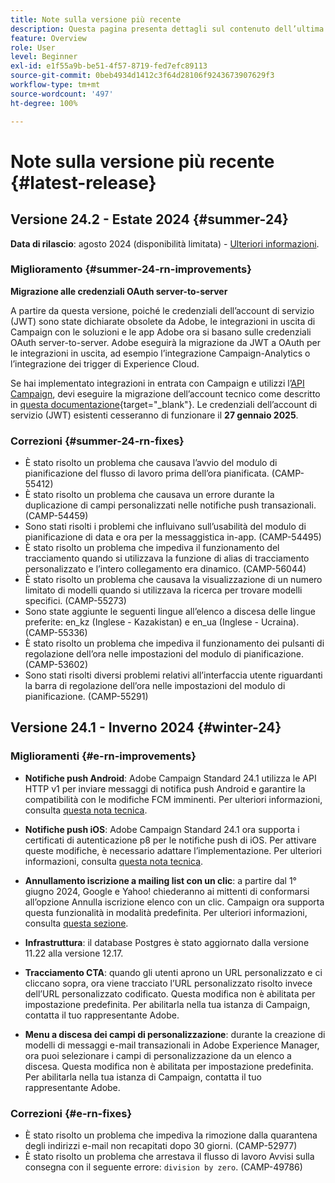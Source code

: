 ```yaml
---
title: Note sulla versione più recente
description: Questa pagina presenta dettagli sul contenuto dell’ultima versione Campaign Standard
feature: Overview
role: User
level: Beginner
exl-id: e1f55a9b-be51-4f57-8719-fed7efc89113
source-git-commit: 0beb4934d1412c3f64d28106f9243673907629f3
workflow-type: tm+mt
source-wordcount: '497'
ht-degree: 100%

---
```



# Note sulla versione più recente {#latest-release}

<!--
![Control Panel](assets/do-not-localize/cp-icon.png) **New Control Panel release**. [Learn more](https://experienceleague.adobe.com/docs/control-panel/using/release-notes.html){target="_blank"}.-->

<!--
## Early release notes {#e-new-release}

This section lists improvements and changes included in the next Campaign Standard release.

>[!CAUTION]
>
>This content is subject to changes without prior notice until the stage environments upgrade date. Learn more in the [Release planning page](../../rn/using/release-planning.md).
-->

## Versione 24.2 - Estate 2024 {#summer-24}

**Data di rilascio**: agosto 2024 (disponibilità limitata) - [Ulteriori informazioni](../../rn/using/release-planning.md).

### Miglioramento {#summer-24-rn-improvements}

**Migrazione alle credenziali OAuth server-to-server**

A partire da questa versione, poiché le credenziali dell’account di servizio (JWT) sono state dichiarate obsolete da Adobe, le integrazioni in uscita di Campaign con le soluzioni e le app Adobe ora si basano sulle credenziali OAuth server-to-server. Adobe eseguirà la migrazione da JWT a OAuth per le integrazioni in uscita, ad esempio l’integrazione Campaign-Analytics o l’integrazione dei trigger di Experience Cloud.

Se hai implementato integrazioni in entrata con Campaign e utilizzi l’[API Campaign](../../api/using/get-started-apis.md), devi eseguire la migrazione dell’account tecnico come descritto in [questa documentazione](https://developer.adobe.com/developer-console/docs/guides/authentication/ServerToServerAuthentication/migration/){target="_blank"}. Le credenziali dell’account di servizio (JWT) esistenti cesseranno di funzionare il **27 gennaio 2025**.

### Correzioni {#summer-24-rn-fixes}

* È stato risolto un problema che causava l’avvio del modulo di pianificazione del flusso di lavoro prima dell’ora pianificata. (CAMP-55412)
* È stato risolto un problema che causava un errore durante la duplicazione di campi personalizzati nelle notifiche push transazionali. (CAMP-54459)
* Sono stati risolti i problemi che influivano sull’usabilità del modulo di pianificazione di data e ora per la messaggistica in-app. (CAMP-54495)
* È stato risolto un problema che impediva il funzionamento del tracciamento quando si utilizzava la funzione di alias di tracciamento personalizzato e l’intero collegamento era dinamico. (CAMP-56044)
* È stato risolto un problema che causava la visualizzazione di un numero limitato di modelli quando si utilizzava la ricerca per trovare modelli specifici. (CAMP-55273)
* Sono state aggiunte le seguenti lingue all’elenco a discesa delle lingue preferite: en_kz (Inglese - Kazakistan) e en_ua (Inglese - Ucraina). (CAMP-55336)
* È stato risolto un problema che impediva il funzionamento dei pulsanti di regolazione dell’ora nelle impostazioni del modulo di pianificazione. (CAMP-53602)
* Sono stati risolti diversi problemi relativi all’interfaccia utente riguardanti la barra di regolazione dell’ora nelle impostazioni del modulo di pianificazione. (CAMP-55291)

## Versione 24.1 - Inverno 2024 {#winter-24}

### Miglioramenti {#e-rn-improvements}

* **Notifiche push Android**: Adobe Campaign Standard 24.1 utilizza le API HTTP v1 per inviare messaggi di notifica push Android e garantire la compatibilità con le modifiche FCM imminenti. Per ulteriori informazioni, consulta [questa nota tecnica](../../administration/using/push-technote.md).

* **Notifiche push iOS**: Adobe Campaign Standard 24.1 ora supporta i certificati di autenticazione p8 per le notifiche push di iOS. Per attivare queste modifiche, è necessario adattare l’implementazione. Per ulteriori informazioni, consulta [questa nota tecnica](../../administration/using/push-technote.md).

* **Annullamento iscrizione a mailing list con un clic**: a partire dal 1° giugno 2024, Google e Yahoo! chiederanno ai mittenti di conformarsi all’opzione Annulla iscrizione elenco con un clic. Campaign ora supporta questa funzionalità in modalità predefinita. Per ulteriori informazioni, consulta [questa sezione](../../administration/using/configuring-email-channel.md#list-of-email-smtp-parameters).

* **Infrastruttura**: il database Postgres è stato aggiornato dalla versione 11.22 alla versione 12.17.

* **Tracciamento CTA**: quando gli utenti aprono un URL personalizzato e ci cliccano sopra, ora viene tracciato l’URL personalizzato risolto invece dell’URL personalizzato codificato. Questa modifica non è abilitata per impostazione predefinita. Per abilitarla nella tua istanza di Campaign, contatta il tuo rappresentante Adobe.

* **Menu a discesa dei campi di personalizzazione**: durante la creazione di modelli di messaggi e-mail transazionali in Adobe Experience Manager, ora puoi selezionare i campi di personalizzazione da un elenco a discesa. Questa modifica non è abilitata per impostazione predefinita. Per abilitarla nella tua istanza di Campaign, contatta il tuo rappresentante Adobe.

### Correzioni {#e-rn-fixes}

* È stato risolto un problema che impediva la rimozione dalla quarantena degli indirizzi e-mail non recapitati dopo 30 giorni. (CAMP-52977)
* È stato risolto un problema che arrestava il flusso di lavoro Avvisi sulla consegna con il seguente errore: `division by zero`. (CAMP-49786)

